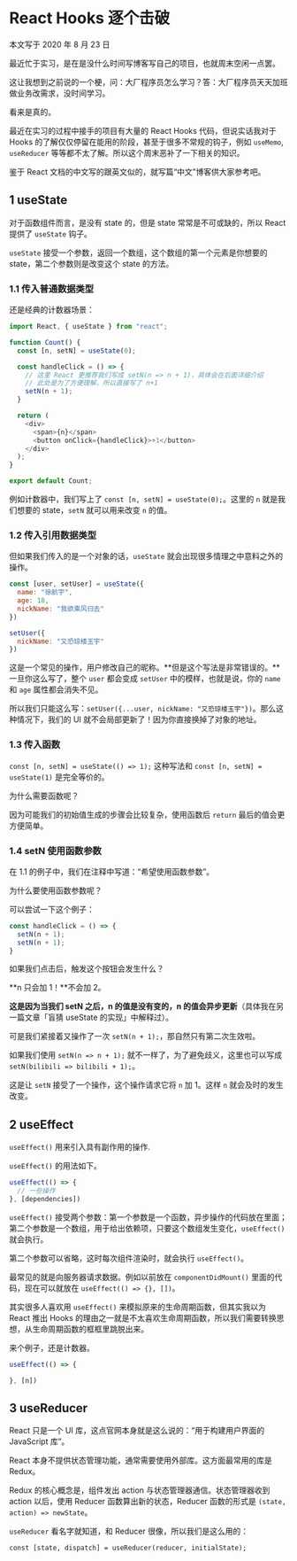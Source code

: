 # React Hooks 逐个击破

本文写于 2020 年 8 月 23 日

最近忙于实习，是在是没什么时间写博客写自己的项目，也就周末空闲一点罢。

这让我想到之前说的一个梗，问：大厂程序员怎么学习？答：大厂程序员天天加班做业务改需求，没时间学习。

看来是真的。

最近在实习的过程中接手的项目有大量的 React Hooks 代码，但说实话我对于 Hooks 的了解仅仅停留在能用的阶段，甚至于很多不常规的钩子，例如 `useMemo`, `useReducer` 等等都不太了解。所以这个周末恶补了一下相关的知识。

鉴于 React 文档的中文写的跟英文似的，就写篇“中文”博客供大家参考吧。

## 1 useState

对于函数组件而言，是没有 state 的，但是 state 常常是不可或缺的，所以 React 提供了 `useState` 钩子。

`useState` 接受一个参数，返回一个数组，这个数组的第一个元素是你想要的 state，第二个参数则是改变这个 state 的方法。

### 1.1 传入普通数据类型

还是经典的计数器场景：

```JavaScript
import React, { useState } from "react";

function Count() {
  const [n, setN] = useState(0);

  const handleClick = () => {
    // 这里 React 更推荐我们写成 setN(n => n + 1)，具体会在后面详细介绍
    // 此处是为了方便理解，所以直接写了 n+1
    setN(n + 1);
  }

  return (
    <div>
      <span>{n}</span>
      <button onClick={handleClick}>+1</button>
    </div>
  );
}

export default Count;
```

例如计数器中，我们写上了 `const [n, setN] = useState(0);`。这里的 `n` 就是我们想要的 state，`setN` 就可以用来改变 `n` 的值。

### 1.2 传入引用数据类型

但如果我们传入的是一个对象的话，`useState` 就会出现很多情理之中意料之外的操作。

```JavaScript
const [user, setUser] = useState({
  name: "徐航宇",
  age: 18,
  nickName: "我欲乘风归去"
})

setUser({
  nickName: "又恐琼楼玉宇"
})
```

这是一个常见的操作，用户修改自己的昵称。**但是这个写法是非常错误的。**一旦你这么写了，整个 `user` 都会变成 `setUser` 中的模样，也就是说，你的 `name` 和 `age` 属性都会消失不见。

所以我们只能这么写：`setUser({...user, nickName: "又恐琼楼玉宇"})`。那么这种情况下，我们的 UI 就不会局部更新了！因为你直接换掉了对象的地址。

### 1.3 传入函数

`const [n, setN] = useState(() => 1);` 这种写法和 `const [n, setN] = useState(1)` 是完全等价的。

为什么需要函数呢？

因为可能我们的初始值生成的步骤会比较复杂，使用函数后 `return` 最后的值会更方便简单。

### 1.4 setN 使用函数参数

在 1.1 的例子中，我们在注释中写道：“希望使用函数参数”。

为什么要使用函数参数呢？

可以尝试一下这个例子：

```JavaScript
const handleClick = () => {
  setN(n + 1);
  setN(n + 1);
}
```

如果我们点击后，触发这个按钮会发生什么？

**n 只会加 1！**不会加 2。

**这是因为当我们 setN 之后，n 的值是没有变的，n 的值会异步更新**（具体我在另一篇文章「盲猜 useState 的实现」中解释过）。

可是我们紧接着又操作了一次 `setN(n + 1);`，那自然只有第二次生效啦。

如果我们使用 `setN(n => n + 1);` 就不一样了，为了避免歧义，这里也可以写成 `setN(bilibili => bilibili + 1);`。

这是让 `setN` 接受了一个操作，这个操作请求它将 `n` 加 1。这样 `n` 就会及时的发生改变。

## 2 useEffect

`useEffect()` 用来引入具有副作用的操作.

`useEffect()` 的用法如下。

```JavaScript
useEffect(() => {
  // 一些操作
}, [dependencies])
```

`useEffect()` 接受两个参数：第一个参数是一个函数，异步操作的代码放在里面；第二个参数是一个数组，用于给出依赖项，只要这个数组发生变化，`useEffect()` 就会执行。

第二个参数可以省略，这时每次组件渲染时，就会执行 `useEffect()`。

最常见的就是向服务器请求数据。例如以前放在 `componentDidMount()` 里面的代码，现在可以就放在 `useEffect(() => {}, [])`。

其实很多人喜欢用 `useEffect()` 来模拟原来的生命周期函数，但其实我以为 React 推出 Hooks 的理由之一就是不太喜欢生命周期函数，所以我们需要转换思想，从生命周期函数的框框里跳脱出来。

来个例子，还是计数器。

```JavaScript
useEffect(() => {

}, [n])
```

## 3 useReducer

React 只是一个 UI 库，这点官网本身就是这么说的：“用于构建用户界面的 JavaScript 库”。

React 本身不提供状态管理功能，通常需要使用外部库。这方面最常用的库是 Redux。

Redux 的核心概念是，组件发出 action 与状态管理器通信。状态管理器收到 action 以后，使用 Reducer 函数算出新的状态，Reducer 函数的形式是 `(state, action) => newState`。

`useReducer` 看名字就知道，和 Reducer 很像，所以我们是这么用的：

`const [state, dispatch] = useReducer(reducer, initialState);`
